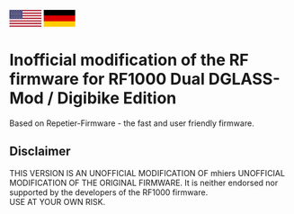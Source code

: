[<img src="us.png" height="30">](README.md)
[<img src="de.png" height="30">](README.de_DE.md)

# Inofficial modification of the RF firmware for RF1000 Dual DGLASS-Mod / Digibike Edition
Based on Repetier-Firmware - the fast and user friendly firmware.

## Disclaimer

THIS VERSION IS AN UNOFFICIAL MODIFICATION OF mhiers UNOFFICIAL MODIFICATION OF THE ORIGINAL FIRMWARE. It is neither endorsed nor
supported by the developers of the RF1000 firmware.  
USE AT YOUR OWN RISK.
